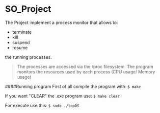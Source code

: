 # SO_Project
The Project implement a process monitor that allows to:
   - terminate
   - kill
   - suspend
   - resume
   
the running processes.

>The processes are accessed via the /proc filesystem.
>The program monitors the resources used by each process (CPU usage/ Memory usage)

####Running program
First of all compile the program with:
`$ make`

If you want "CLEAR" the .exe program use:
`$ make clear`

For execute use this:
`$ sudo ./topOS`
